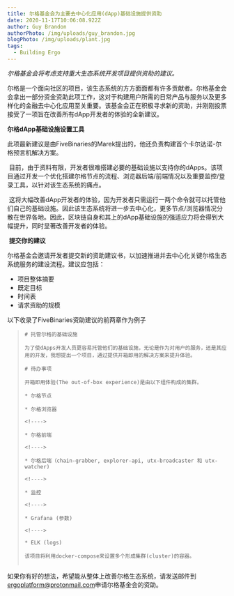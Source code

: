 ```yaml
---
title: 尔格基金会为主要去中心化应用(dApp)基础设施提供资助
date: 2020-11-17T10:06:08.922Z
author: Guy Brandon
authorPhoto: /img/uploads/guy_brandon.jpg
blogPhoto: /img/uploads/plant.jpg
tags:
  - Building Ergo
---
```

<!--StartFragment-->

*尔格基金会将考虑支持重大生态系统开发项目提供资助的建议。*

尔格是一个面向社区的项目，该生态系统的方方面面都有许多贡献者。尔格基金会会拿出一部分资金资助此项工作，这对于构建用户所需的日常产品与服务以及更多样化的金融去中心化应用至关重要。该基金会正在积极寻求新的资助，并刚刚投票接受了一项旨在改善所有dApp开发者的体验的全新建议。

**尔格dApp基础设施设置工具**

此项最新建议是由FiveBinaries的Marek提出的，他还负责构建首个卡尔达诺-尔格预言机解决方案。

 目前，由于资料有限，开发者很难搭建必要的基础设施以支持你的dApps。该项目通过开发一个优化搭建尔格节点的流程、浏览器后端/前端情况以及重要监控/登录工具，以针对该生态系统的痛点。

 这将大幅改善dApp开发者的体验，因为开发者只需运行一两个命令就可以托管他们自己的基础设施。因此该生态系统将进一步去中心化，更多节点/浏览器情况分散在世界各地。因此，区块链自身和其上的dApp基础设施的强适应力将会得到大幅提升，同时显著改善开发者的体验。

 **提交你的建议**

尔格基金会邀请开发者提交新的资助建议书，以加速推进并去中心化关键尔格生态系统服务的建设流程。建议应包括：

* 项目整体摘要
* 既定目标
* 时间表
* 请求资助的规模

以下收录了FiveBinaries资助建议的前两章作为例子

> ```
> # 托管尔格的基础设施
>
> 为了使dApps开发人员更容易托管他们的基础设施，无论是作为对用户的服务，还是其应用的开发，我想提出一个项目，通过提供开箱即用的解决方案来提升体验。
>
> # 待办事项
>
> 开箱即用体验(The out-of-box experience)是由以下组件构成的集群。
>
> * 尔格节点
>
> * 尔格浏览器
>
> <!---->
>
> * 尔格前端
>
> <!---->
>
> * 尔格后端（chain-grabber, explorer-api, utx-broadcaster 和 utx-watcher)
>
> <!---->
>
> * 监控
>
> <!---->
>
> * Grafana (参数)
>
> <!---->
>
> * ELK (logs)
>
> 该项目将利用docker-compose来设置多个形成集群(cluster)的容器。
>
>

如果你有好的想法，希望能从整体上改善尔格生态系统，请发送邮件到[ergoplatform@protonmail.com](mailto:ergoplatform@protonmail.com)申请尔格基金会的资助。

<!--EndFragment-->